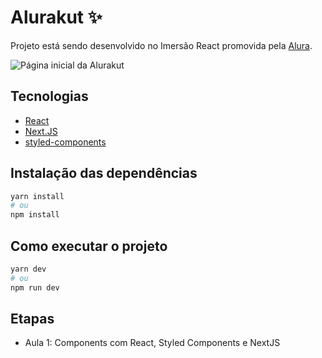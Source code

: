 # Alurakut ✨

Projeto está sendo desenvolvido no Imersão React promovida pela [Alura](https://www.alura.com.br/).

![Página inicial da Alurakut](images/pagina-inical.png)

## Tecnologias
 - [React](https://reactjs.org)
 - [Next.JS](https://nextjs.org/)
 - [styled-components](https://styled-components.com/)


## Instalação das dependências
```bash
yarn install
# ou
npm install
```

## Como executar o projeto

```bash
yarn dev
# ou
npm run dev
```

## Etapas
 - Aula 1: Components com React, Styled Components e NextJS
